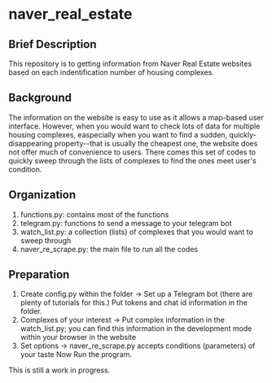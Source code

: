 # naver_real_estate

## Brief Description
This repository is to getting information from Naver Real Estate websites based on each indentification number of housing complexes.

## Background
The information on the website is easy to use as it allows a map-based user interface. However, when you would want to check lots of data for multiple housing complexes, easpecially when you want to find a sudden, quickly-disappearing property--that is usually the cheapest one, the website does not offer much of convenience to users. There comes this set of codes to quickly sweep through the lists of complexes to find the ones meet user's condition.

## Organization
1. functions.py: contains most of the functions
2. telegram.py: functions to send a message to your telegram bot
3. watch_list.py: a collection (lists) of complexes that you would want to sweep through
4. naver_re_scrape.py: the main file to run all the codes

## Preparation
1. Create config.py within the folder
    -> Set up a Telegram bot (there are plenty of tutorials for this.) Put tokens and chat id information in the folder.
2. Complexes of your interest
    -> Put complex information in the watch_list.py; you can find this information in the development mode within your browser in the website
3. Set options
    -> naver_re_scrape.py accepts conditions (parameters) of your taste
Now Run the program.

This is still a work in progress.